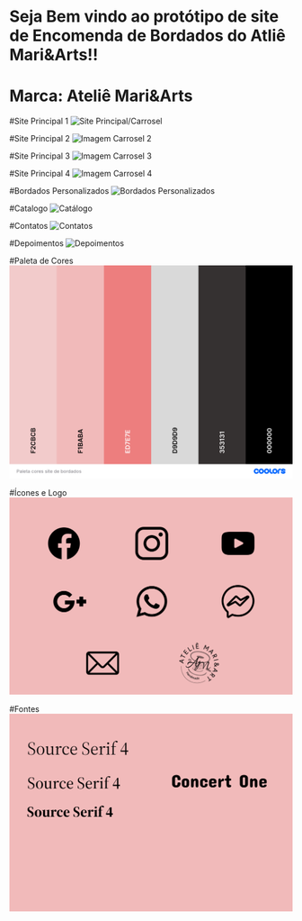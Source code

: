 <h1>Seja Bem vindo ao protótipo de site de Encomenda de Bordados do Atliê Mari&Arts!!</h1>

<h1>Marca: Ateliê Mari&Arts</h1>

#Site Principal 1
![Site Principal/Carrosel](https://github.com/Mariana-Aparecida-Gomes/Site-Bordados/blob/main/img/corpo%20da%20página%201.png)

#Site Principal 2
![Imagem Carrosel 2](https://github.com/Mariana-Aparecida-Gomes/Site-Bordados/blob/main/img/corpo%20da%20página%202.png)

#Site Principal 3
![Imagem Carrosel 3](https://github.com/Mariana-Aparecida-Gomes/Site-Bordados/blob/main/img/corpo%20da%20página%203.png)

#Site Principal 4
![Imagem Carrosel 4](https://github.com/Mariana-Aparecida-Gomes/Site-Bordados/blob/main/img/corpo%20da%20página%204.png)

#Bordados Personalizados
![Bordados Personalizados](https://github.com/Mariana-Aparecida-Gomes/Site-Bordados/blob/main/img/corpo%20da%20página%205.png)

#Catalogo
![Catálogo](https://github.com/Mariana-Aparecida-Gomes/Site-Bordados/blob/main/img/corpo%20da%20página%206.png)

#Contatos
![Contatos](https://github.com/Mariana-Aparecida-Gomes/Site-Bordados/blob/main/img/corpo%20da%20página%207.png)

#Depoimentos
![Depoimentos](https://github.com/Mariana-Aparecida-Gomes/Site-Bordados/blob/main/img/corpo%20da%20página%208.png)

#Paleta de Cores
![Paleta de Cores](https://github.com/Mariana-Aparecida-Gomes/Site-Bordados/blob/main/img/Paleta%20cores%20site%20de%20bordados.png)

#Ícones e Logo
![Ícones e Logo](https://github.com/Mariana-Aparecida-Gomes/Site-Bordados/blob/main/img/icones%20e%20logo.png)

#Fontes
![Fontes](https://github.com/Mariana-Aparecida-Gomes/Site-Bordados/blob/main/img/Fontes.png)



